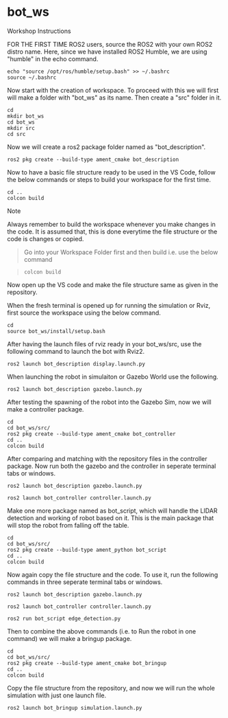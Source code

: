 # bot_ws
Workshop Instructions

FOR THE FIRST TIME ROS2 users, source the ROS2 with your own ROS2 distro name. Here, since we have installed ROS2 Humble, we are using "humble" in the echo command.

```
echo "source /opt/ros/humble/setup.bash" >> ~/.bashrc
source ~/.bashrc
```


Now start with the creation of workspace. To proceed with this we will first will make a folder with "bot_ws" as its name. Then create a "src" folder in it.

```
cd
mkdir bot_ws
cd bot_ws
mkdir src
cd src
```

Now we will create a ros2 package folder named as "bot_description".

```
ros2 pkg create --build-type ament_cmake bot_description
```

Now to have a basic file structure ready to be used in the VS Code, follow the below commands or steps to build your workspace for the first time.

```
cd ..
colcon build
```
> [!NOTE]
> Always remember to build the workspace whenever you make changes in the code. It is assumed that, this is done everytime the file structure or the code is changes or copied.

> Go into your Workspace Folder first and then build i.e. use the below command 

> ```
> colcon build
> ```

Now open up the VS code and make the file structure same as given in the repository.

When the fresh terminal is opened up for running the simulation or Rviz, first source the workspace using the below command.

```
cd
source bot_ws/install/setup.bash
```

After having the launch files of rviz ready in your bot_ws/src, use the following command to launch the bot with Rviz2.

```
ros2 launch bot_description display.launch.py
```

When launching the robot in simulaiton or Gazebo World use the following.

```
ros2 launch bot_description gazebo.launch.py
```

After testing the spawning of the robot into the Gazebo Sim, now we will make a controller package.

```
cd
cd bot_ws/src/
ros2 pkg create --build-type ament_cmake bot_controller
cd ..
colcon build
```

After comparing and matching with the repository files in the controller package. Now run both the gazebo and the controller in seperate terminal tabs or windows.
```
ros2 launch bot_description gazebo.launch.py
```
```
ros2 launch bot_controller controller.launch.py
```

Make one more package named as bot_script, which will handle the LIDAR detection and working of robot based on it. This is the main package that will stop the robot from falling off the table.
```
cd
cd bot_ws/src/
ros2 pkg create --build-type ament_python bot_script
cd ..
colcon build
```
Now again copy the file structure and the code. To use it, run the following commands in three seperate terminal tabs or windows.
```
ros2 launch bot_description gazebo.launch.py
```
```
ros2 launch bot_controller controller.launch.py
```
```
ros2 run bot_script edge_detection.py
```

Then to combine the above commands (i.e. to Run the robot in one command) we will make a bringup package.

```
cd
cd bot_ws/src/
ros2 pkg create --build-type ament_cmake bot_bringup
cd ..
colcon build
```

Copy the file structure from the repository, and now we will run the whole simulation with just one launch file.
```
ros2 launch bot_bringup simulation.launch.py
```

